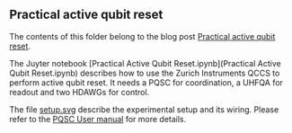 ## Practical active qubit reset

The contents of this folder belong to the blog post [Practical active qubit reset](https://blogs.zhinst.com/andrea/2021/03/05/practical-active-qubit-reset/).

The Juyter notebook [Practical Active Qubit Reset.ipynb](Practical Active Qubit Reset.ipynb) describes how to use the Zurich Instruments QCCS to perform active qubit reset. It needs a PQSC for coordination, a UHFQA for readout and two HDAWGs for control.

The file [setup.svg](setup.svg) describe the experimental setup and its wiring. Please refer to the [PQSC User manual](https://www.zhinst.com/en/products/pqsc-programmable-quantum-system-controller) for more details.
